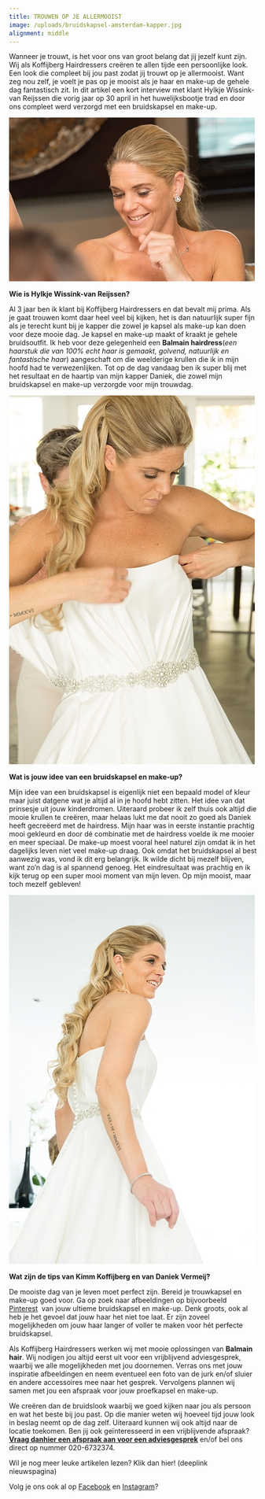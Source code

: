 ```yaml
---
title: TROUWEN OP JE ALLERMOOIST
image: /uploads/bruidskapsel-amsterdam-kapper.jpg
alignment: middle
---
```



Wanneer je trouwt, is het voor ons van groot belang dat jij jezelf kunt zijn. Wij als Koffijberg Hairdressers creëren te allen tijde een persoonlijke look. Een look die compleet bij jou past zodat jij trouwt op je allermooist. Want zeg nou zelf, je voelt je pas op je mooist als je haar en make-up de gehele dag fantastisch zit. In dit artikel een kort interview met klant Hylkje Wissink-van Reijssen die vorig jaar op 30 april in het huwelijksbootje trad en door ons compleet werd verzorgd met een bruidskapsel en make-up.

![](/uploads/versions/bruidskapsel-amsterdam-kapper-3---x----500-333x---.jpg)

**Wie is Hylkje Wissink-van Reijssen?**

Al 3 jaar ben ik klant bij Koffijberg Hairdressers en dat bevalt mij prima. Als je gaat trouwen komt daar heel veel bij kijken, het is dan natuurlijk super fijn als je terecht kunt bij je kapper die zowel je kapsel als make-up kan doen voor deze mooie dag. Je kapsel en make-up maakt of kraakt je gehele bruidsoutfit. Ik heb voor deze gelegenheid een **Balmain hairdress**(*een haarstuk die van 100% echt haar is gemaakt, golvend, natuurlijk en fantastische haar*) aangeschaft om die weelderige krullen die ik in mijn hoofd had te verwezenlijken. Tot op de dag vandaag ben ik super blij met het resultaat en de haartip van mijn kapper Daniek, die zowel mijn bruidskapsel en make-up verzorgde voor mijn trouwdag.

![](/uploads/versions/bruidskapsel-amsterdam-kapper-2---x----500-750x---.jpg)

**Wat is jouw idee van een bruidskapsel en make-up?**

Mijn idee van een bruidskapsel is eigenlijk niet een bepaald model of kleur maar juist datgene wat je altijd al in je hoofd hebt zitten. Het idee van dat prinsesje uit jouw kinderdromen. Uiteraard probeer ik zelf thuis ook altijd die mooie krullen te creëren, maar helaas lukt me dat nooit zo goed als Daniek heeft gecreëerd met de hairdress. Mijn haar was in eerste instantie prachtig mooi gekleurd en door dé combinatie met de hairdress voelde ik me mooier en meer speciaal. De make-up moest vooral heel naturel zijn omdat ik in het dagelijks leven niet veel make-up draag. Ook omdat het bruidskapsel al best aanwezig was, vond ik dit erg belangrijk. Ik wilde dicht bij mezelf blijven, want zo’n dag is al spannend genoeg. Het eindresultaat was prachtig en ik kijk terug op een super mooi moment van mijn leven. Op mijn mooist, maar toch mezelf gebleven!

![](/uploads/versions/bruidskapsel-amsterdam-kapper---x----500-750x---.jpg)

**Wat zijn de tips van Kimm Koffijberg en van Daniek Vermeij?**

De mooiste dag van je leven moet perfect zijn. Bereid je trouwkapsel en make-up goed voor. Ga op zoek naar afbeeldingen op bijvoorbeeld [Pinterest](https://nl.pinterest.com/koffijberghair/)  van jouw ultieme bruidskapsel en make-up. Denk groots, ook al heb je het gevoel dat jouw haar het niet toe laat. Er zijn zoveel mogelijkheden om jouw haar langer of voller te maken voor hét perfecte bruidskapsel.

Als Koffijberg Hairdressers werken wij met mooie oplossingen van **Balmain hair**. Wij nodigen jou altijd eerst uit voor een vrijblijvend adviesgesprek, waarbij we alle mogelijkheden met jou doornemen. Verras ons met jouw inspiratie afbeeldingen en neem eventueel een foto van de jurk en/of sluier en andere accessoires mee naar het gesprek. Vervolgens plannen wij samen met jou een afspraak voor jouw proefkapsel en make-up.

We creëren dan de bruidslook waarbij we goed kijken naar jou als persoon en wat het beste bij jou past. Op die manier weten wij hoeveel tijd jouw look in beslag neemt op de dag zelf. Uiteraard kunnen wij ook altijd naar de locatie toekomen. Ben jij ook geïnteresseerd in een vrijblijvende afspraak? **[Vraag dan](__notset__)[hier een afspraak aan voor een adviesgesprek](http://www.koffijberg.nl/contact/)** en/of bel ons direct op nummer 020-6732374.

Wil je nog meer leuke artikelen lezen? Klik dan hier! (deeplink nieuwspagina)

Volg je ons ook al op [Facebook](https://www.facebook.com/Koffijberg-Hairdressers-143537182417933/?fref=ts) en [Instagram](https://www.instagram.com/koffijberghairdressers/)?